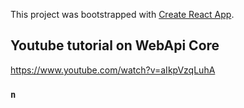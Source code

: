 This project was bootstrapped with [Create React App](https://github.com/facebook/create-react-app).

## Youtube tutorial on WebApi Core

https://www.youtube.com/watch?v=aIkpVzqLuhA

### `n`


